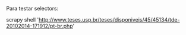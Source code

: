 Para testar selectors:

scrapy shell 'http://www.teses.usp.br/teses/disponiveis/45/45134/tde-20102014-171912/pt-br.php'

